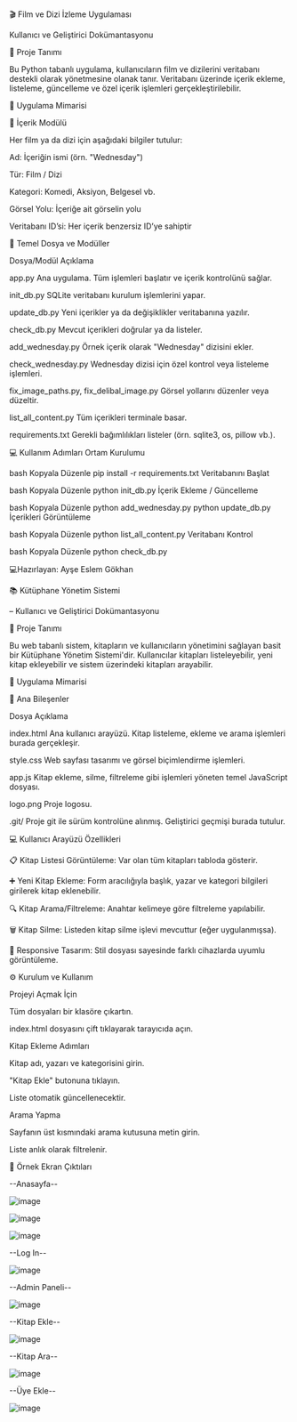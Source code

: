 🎬 Film ve Dizi İzleme Uygulaması

Kullanıcı ve Geliştirici Dokümantasyonu

📌 Proje Tanımı

Bu Python tabanlı uygulama, kullanıcıların film ve dizilerini veritabanı destekli olarak yönetmesine olanak tanır. Veritabanı üzerinde içerik ekleme, listeleme, güncelleme ve özel içerik işlemleri gerçekleştirilebilir.

🧱 Uygulama Mimarisi

🎥 İçerik Modülü

Her film ya da dizi için aşağıdaki bilgiler tutulur:

Ad: İçeriğin ismi (örn. "Wednesday")

Tür: Film / Dizi

Kategori: Komedi, Aksiyon, Belgesel vb.

Görsel Yolu: İçeriğe ait görselin yolu

Veritabanı ID’si: Her içerik benzersiz ID’ye sahiptir

📂 Temel Dosya ve Modüller

Dosya/Modül Açıklama

app.py Ana uygulama. Tüm işlemleri başlatır ve içerik kontrolünü sağlar.

init_db.py SQLite veritabanı kurulum işlemlerini yapar.

update_db.py Yeni içerikler ya da değişiklikler veritabanına yazılır.

check_db.py Mevcut içerikleri doğrular ya da listeler.

add_wednesday.py Örnek içerik olarak "Wednesday" dizisini ekler.

check_wednesday.py Wednesday dizisi için özel kontrol veya listeleme işlemleri.

fix_image_paths.py, fix_delibal_image.py Görsel yollarını düzenler veya düzeltir.

list_all_content.py Tüm içerikleri terminale basar.

requirements.txt Gerekli bağımlılıkları listeler (örn. sqlite3, os, pillow vb.).

💻 Kullanım Adımları Ortam Kurulumu

bash Kopyala Düzenle pip install -r requirements.txt Veritabanını Başlat

bash Kopyala Düzenle python init_db.py İçerik Ekleme / Güncelleme

bash Kopyala Düzenle python add_wednesday.py python update_db.py İçerikleri Görüntüleme

bash Kopyala Düzenle python list_all_content.py Veritabanı Kontrol

bash Kopyala Düzenle python check_db.py


💻Hazırlayan: Ayşe Eslem Gökhan

📚 Kütüphane Yönetim Sistemi

– Kullanıcı ve Geliştirici Dokümantasyonu


📌 Proje Tanımı

Bu web tabanlı sistem, kitapların ve kullanıcıların yönetimini sağlayan basit bir Kütüphane Yönetim Sistemi'dir. Kullanıcılar kitapları listeleyebilir, yeni kitap ekleyebilir ve sistem üzerindeki kitapları arayabilir.

🧱 Uygulama Mimarisi

📄 Ana Bileşenler

Dosya	Açıklama

index.html	Ana kullanıcı arayüzü. Kitap listeleme, ekleme ve arama işlemleri burada gerçekleşir.

style.css	Web sayfası tasarımı ve görsel biçimlendirme işlemleri.

app.js	Kitap ekleme, silme, filtreleme gibi işlemleri yöneten temel JavaScript dosyası.

logo.png	Proje logosu.

.git/	Proje git ile sürüm kontrolüne alınmış. Geliştirici geçmişi burada tutulur.


💻 Kullanıcı Arayüzü Özellikleri

📋 Kitap Listesi Görüntüleme: Var olan tüm kitapları tabloda gösterir.


➕ Yeni Kitap Ekleme: Form aracılığıyla başlık, yazar ve kategori bilgileri girilerek kitap eklenebilir.


🔍 Kitap Arama/Filtreleme: Anahtar kelimeye göre filtreleme yapılabilir.


🗑️ Kitap Silme: Listeden kitap silme işlevi mevcuttur (eğer uygulanmışsa).


🎨 Responsive Tasarım: Stil dosyası sayesinde farklı cihazlarda uyumlu görüntüleme.


⚙️ Kurulum ve Kullanım

Projeyi Açmak İçin


Tüm dosyaları bir klasöre çıkartın.


index.html dosyasını çift tıklayarak tarayıcıda açın.


Kitap Ekleme Adımları


Kitap adı, yazarı ve kategorisini girin.


"Kitap Ekle" butonuna tıklayın.


Liste otomatik güncellenecektir.


Arama Yapma


Sayfanın üst kısmındaki arama kutusuna metin girin.


Liste anlık olarak filtrelenir.



📸 Örnek Ekran Çıktıları


--Anasayfa--

![image](https://github.com/user-attachments/assets/8b8bbac8-fdcb-4c42-bd52-920ee67ad4b3)

![image](https://github.com/user-attachments/assets/3bf3d6ad-448d-4cbd-aa2b-e75617af0b54)

![image](https://github.com/user-attachments/assets/d7eb8086-802a-4f91-b08f-697b33bd6465)

--Log In--

![image](https://github.com/user-attachments/assets/500666e4-e1bf-4568-9faf-782a91a26366)

--Admin Paneli--

![image](https://github.com/user-attachments/assets/826f1e4e-4f7a-4350-9274-ed0c3d9453d0)


--Kitap Ekle--

![image](https://github.com/user-attachments/assets/b43a827b-e7da-4361-b97a-83cdccea62bd)

--Kitap Ara--

![image](https://github.com/user-attachments/assets/a097b32b-dba2-4d8f-be54-70f8a95681e8)

--Üye Ekle--

![image](https://github.com/user-attachments/assets/b76990fb-8a06-4ab5-a9a2-27e0d173a9c6)







